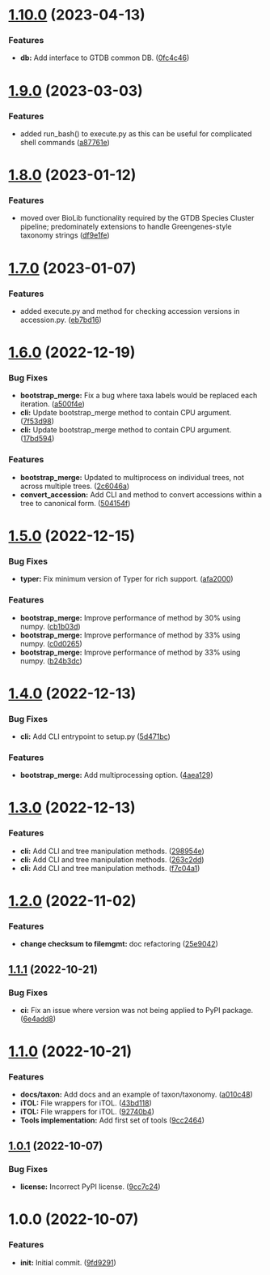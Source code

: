 # [1.10.0](https://github.com/Ecogenomics/gtdb-lib/compare/v1.9.0...v1.10.0) (2023-04-13)


### Features

* **db:** Add interface to GTDB common DB. ([0fc4c46](https://github.com/Ecogenomics/gtdb-lib/commit/0fc4c46c181e20468c01fecade9b282d7369518b))

# [1.9.0](https://github.com/Ecogenomics/gtdb-lib/compare/v1.8.0...v1.9.0) (2023-03-03)


### Features

* added run_bash() to execute.py as this can be useful for complicated shell commands ([a87761e](https://github.com/Ecogenomics/gtdb-lib/commit/a87761e8c7e8de68e419d6b49a2e8af2e57a3063))

# [1.8.0](https://github.com/Ecogenomics/gtdb-lib/compare/v1.7.0...v1.8.0) (2023-01-12)


### Features

* moved over BioLib functionality required by the GTDB Species Cluster pipeline; predominately extensions to handle Greengenes-style taxonomy strings ([df9e1fe](https://github.com/Ecogenomics/gtdb-lib/commit/df9e1fea09216680748dbb52f1989abcb1a74489))

# [1.7.0](https://github.com/Ecogenomics/gtdb-lib/compare/v1.6.0...v1.7.0) (2023-01-07)


### Features

* added execute.py and method for checking accession versions in accession.py. ([eb7bd16](https://github.com/Ecogenomics/gtdb-lib/commit/eb7bd1619c15c36e8a9f26b880a8e391f03b3992))

# [1.6.0](https://github.com/Ecogenomics/gtdb-lib/compare/v1.5.0...v1.6.0) (2022-12-19)


### Bug Fixes

* **bootstrap_merge:** Fix a bug where taxa labels would be replaced each iteration. ([a500f4e](https://github.com/Ecogenomics/gtdb-lib/commit/a500f4e53d07b9d94811de70f7522b33810e0d37))
* **cli:** Update bootstrap_merge method to contain CPU argument. ([7f53d98](https://github.com/Ecogenomics/gtdb-lib/commit/7f53d98d333611f65275001e8f9ff81d31d807c1))
* **cli:** Update bootstrap_merge method to contain CPU argument. ([17bd594](https://github.com/Ecogenomics/gtdb-lib/commit/17bd594cb752ae233bee9a04e1539d7264a40d79))


### Features

* **bootstrap_merge:** Updated to multiprocess on individual trees, not across multiple trees. ([2c6046a](https://github.com/Ecogenomics/gtdb-lib/commit/2c6046abdab7c0f37763606e2cc6b90e34dd55ce))
* **convert_accession:** Add CLI and method to convert accessions within a tree to canonical form. ([504154f](https://github.com/Ecogenomics/gtdb-lib/commit/504154fb90632111e228d5e2a76855ecc56a76b0))

# [1.5.0](https://github.com/Ecogenomics/gtdb-lib/compare/v1.4.0...v1.5.0) (2022-12-15)


### Bug Fixes

* **typer:** Fix minimum version of Typer for rich support. ([afa2000](https://github.com/Ecogenomics/gtdb-lib/commit/afa2000dbea305406d85ca30419ed94dafeb2b1b))


### Features

* **bootstrap_merge:** Improve performance of method by 30% using numpy. ([cb1b03d](https://github.com/Ecogenomics/gtdb-lib/commit/cb1b03d826e66d63ba923378e1f8c67b7cacd771))
* **bootstrap_merge:** Improve performance of method by 33% using numpy. ([c0d0265](https://github.com/Ecogenomics/gtdb-lib/commit/c0d0265eed8a0b60051a0ce7a1601371cb300f2b))
* **bootstrap_merge:** Improve performance of method by 33% using numpy. ([b24b3dc](https://github.com/Ecogenomics/gtdb-lib/commit/b24b3dcd653a78fb227e862b7ade9ff379bd79b6))

# [1.4.0](https://github.com/Ecogenomics/gtdb-lib/compare/v1.3.0...v1.4.0) (2022-12-13)


### Bug Fixes

* **cli:** Add CLI entrypoint to setup.py ([5d471bc](https://github.com/Ecogenomics/gtdb-lib/commit/5d471bc06adcc3f8348b6c3c731a29c67fc81aa0))


### Features

* **bootstrap_merge:** Add multiprocessing option. ([4aea129](https://github.com/Ecogenomics/gtdb-lib/commit/4aea12906b5df2ed00261aa1f61ba1cc21019dd4))

# [1.3.0](https://github.com/Ecogenomics/gtdb-lib/compare/v1.2.0...v1.3.0) (2022-12-13)


### Features

* **cli:** Add CLI and tree manipulation methods. ([298954e](https://github.com/Ecogenomics/gtdb-lib/commit/298954e627931b11305b175dae323978b0c287ef))
* **cli:** Add CLI and tree manipulation methods. ([263c2dd](https://github.com/Ecogenomics/gtdb-lib/commit/263c2ddf8c756492921b4eacfc56c5079b39a0a0))
* **cli:** Add CLI and tree manipulation methods. ([f7c04a1](https://github.com/Ecogenomics/gtdb-lib/commit/f7c04a1210a5adc80c1d0fb31ebc110d1e51c547))

# [1.2.0](https://github.com/Ecogenomics/gtdb-lib/compare/v1.1.1...v1.2.0) (2022-11-02)


### Features

* **change checksum to filemgmt:** doc refactoring ([25e9042](https://github.com/Ecogenomics/gtdb-lib/commit/25e90426a9640392fd7d5bb533e2614ccdc1c2cf))

## [1.1.1](https://github.com/Ecogenomics/gtdb-lib/compare/v1.1.0...v1.1.1) (2022-10-21)


### Bug Fixes

* **ci:** Fix an issue where version was not being applied to PyPI package. ([6e4add8](https://github.com/Ecogenomics/gtdb-lib/commit/6e4add8b60892db9faf44887e9e65d74a8892f2d))

# [1.1.0](https://github.com/Ecogenomics/gtdb-lib/compare/v1.0.1...v1.1.0) (2022-10-21)


### Features

* **docs/taxon:** Add docs and an example of taxon/taxonomy. ([a010c48](https://github.com/Ecogenomics/gtdb-lib/commit/a010c48113f841c03913468a4c8120d4d756e0a1))
* **iTOL:** File wrappers for iTOL. ([43bd118](https://github.com/Ecogenomics/gtdb-lib/commit/43bd118f088b8a5744890e8d9afcc789104e38ad))
* **iTOL:** File wrappers for iTOL. ([92740b4](https://github.com/Ecogenomics/gtdb-lib/commit/92740b4617ceeed964518d4e688eb0a5eea9d7aa))
* **Tools implementation:** Add first set of tools ([9cc2464](https://github.com/Ecogenomics/gtdb-lib/commit/9cc246487061663401d0518541056192ca288778))

## [1.0.1](https://github.com/Ecogenomics/gtdb-lib/compare/v1.0.0...v1.0.1) (2022-10-07)


### Bug Fixes

* **license:** Incorrect PyPI license. ([9cc7c24](https://github.com/Ecogenomics/gtdb-lib/commit/9cc7c24b4cf18d163084f111453a6a189bde950c))

# 1.0.0 (2022-10-07)


### Features

* **init:** Initial commit. ([9fd9291](https://github.com/Ecogenomics/gtdb-lib/commit/9fd92919af40020064324797b613c971ed6fb10d))

